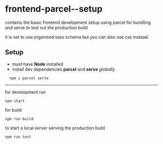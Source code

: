 # frontend-parcel--setup

contains the basic frontend development setup using parcel for bundling and serve to test out the production build

it is set to use organised sass schema but you can also use css instead.

## Setup

- must have **Node** installed
- install dev dependencies **parcel** and **serve** _globally_

```cmd
  npm i parcel serve
```

---

for development run

```
npm start
```

for build

```
npm run build
```

to start a local server serving the production build

```
npm run test
```

